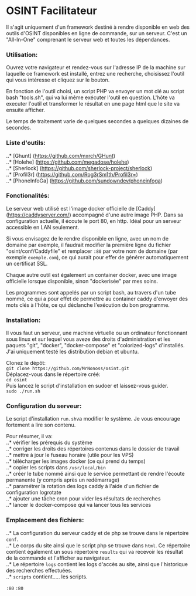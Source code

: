 # OSINT Facilitateur
Il s'agit uniquement d'un framework destiné à rendre disponible en web des outils d'OSINT disponibles en ligne de commande, sur un serveur.
C'est un "All-In-One" comprenant le serveur web et toutes les dépendances.

### Utilisation:
Ouvrez votre navigateur et rendez-vous sur l'adresse IP de la machine sur laquelle ce framework est installé, entrez une recherche, choisissez l'outil qui vous intéresse et cliquez sur le bouton.

En fonction de l'outil choisi, un script PHP va envoyer un mot clé au script bash "tools.sh", qui va lui même exécuter l'outil en question.
L'hôte va executer l'outil et transformer le résultat en une page html que le site va ensuite afficher.

Le temps de traitement varie de quelques secondes a quelques dizaines de secondes.

### Liste d'outils:
..* [Ghunt] (https://github.com/mxrch/GHunt) <br>
..* [Holehe] (https://github.com/megadose/holehe) <br>
..* [Sherlock] (https://github.com/sherlock-project/sherlock) <br>
..* [Profil3r] (https://github.com/Rog3rSm1th/Profil3r=) <br>
..* [PhoneInfoGa] (https://github.com/sundowndev/phoneinfoga) <br>

### Fonctionalités:
Le serveur web utilisé est l'image docker officielle de [Caddy] (https://caddyserver.com/) accompagné d'une autre image PHP. Dans sa configuration actuelle, il écoute le port 80, en http. Idéal pour un serveur accessible en LAN seulement.

Si vous envisagez de le rendre disponible en ligne, avec un nom de domaine par exemple, il faudrait modifier la première ligne du fichier "osint/conf/Caddyfile" et remplacer ```:80``` par votre nom de domaine (par exemple ```exemple.com```), ce qui aurait pour effer de générer automatiquement un certificat SSL.

Chaque autre outil est également un container docker, avec une image officielle lorsque disponible, sinon "dockerisée" par mes soins.

Les programmes sont appelés par un script bash, au travers d'un tube nommé, ce qui a pour effet de permettre au container caddy d'envoyer des mots clés à l'hôte, ce qui déclanche l'exécution du bon programme.

### Installation:
Il vous faut un serveur, une machine virtuelle ou un ordinateur fonctionnant sous linux et sur lequel vous aveze des droits d'administration et les paquets "git", "docker", "docker-compose" et "colorized-logs" d'installés. J'ai uniquement testé les distribution debian et ubuntu.

Clonez le dépôt:  <br>
```git clone https://github.com/MrNonoss/osint.git``` <br>
Déplacez-vous dans le répertoire créé: <br>
```cd osint``` <br>
Puis lancez le script d'installation en sudoer et laissez-vous guider. <br>
```sudo ./run.sh``` <br>

### Configuration du serveur:
Le script d'installation ```run.sh```va modifier le système. Je vous encourage fortement a lire son contenu.

Pour résumer, il va: <br>
..* vérifier les prérequis du système <br>
..* corriger les droits des répertoires contenus dans le dossier de travail <br>
..* mettre à jour le fuseau horaire (utile pour les VPS) <br>
..* télécharger les images docker (ce qui prend du temps) <br>
..* copier les scripts dans ```/usr/local/bin``` <br>
..* créer le tube nommé ainsi que le service permettant de rendre l'écoute permanente (y compris après un redémarrage) <br>
..* paramétrer la rotation des logs caddy à l'aide d'un fichier de configuration logrotate <br>
..* ajouter une tâche cron pour vider les résultats de recherches <br>
..* lancer le docker-compose qui va lancer tous les services <br>

### Emplacement des fichiers:
..* La configuration du serveur caddy et de php se trouve dans le répertoire ```conf```. <br>
..* Le corps du site ainsi que le script php se trouve dans ```html```. Ce répertoire contient également un sous répertoire ```results``` qui va recevoir les résultat de la commande et l'afficher au navigateur. <br>
..* Le répertoire ```logs``` contient les logs d'accès au site, ainsi que l'historique des recherches effectuées. <br>
..* ```scripts``` contient..... les scripts. <br>



```:80```
```:80```